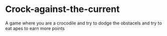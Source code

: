 # Crock-against-the-current
A game where you are a crocodile and try to dodge the obstacels and try to eat apes to earn more points
